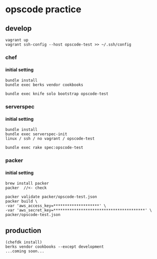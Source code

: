 # opscode practice

## develop
~~~
vagrant up
vagrant ssh-config --host opscode-test >> ~/.ssh/config
~~~

### chef
#### initial setting
~~~
bundle install
bundle exec berks vendor cookbooks
~~~

~~~
bundle exec knife solo bootstrap opscode-test
~~~

### serverspec
#### initial setting
~~~
bundle install
bundle exec serverspec-init
linux / ssh / no vagrant / opscode-test
~~~

~~~
bundle exec rake spec:opscode-test
~~~

### packer
#### initial setting
~~~
brew install packer
packer  //<- check
~~~

~~~
packer validate packer/opscode-test.json
packer build \
-var 'aws_access_key=********************' \
-var 'aws_secret_key=****************************************' \
packer/opscode-test.json
~~~

## production
~~~
(chefdk install)
berks vendor cookbooks --except development
...coming soon...
~~~
